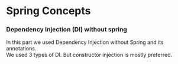 # Spring Concepts

### Dependency Injection (DI) without spring

In this part we used Dependency Injection without Spring and its annotations.  
We used 3 types of DI. But constructor injection is mostly preferred. 